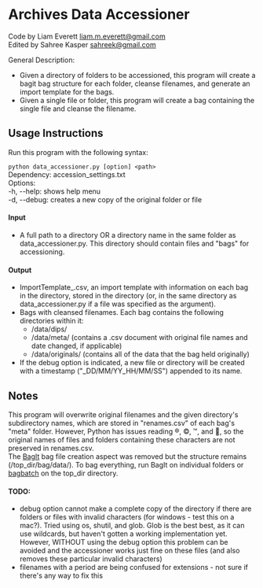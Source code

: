 Archives Data Accessioner
=========================

Code by Liam Everett liam.m.everett@gmail.com  
Edited by Sahree Kasper sahreek@gmail.com

General Description:
* Given a directory of folders to be accessioned, this program will create a bagit bag structure for each folder, cleanse filenames, and generate an import template for the bags.
* Given a single file or folder, this program will create a bag containing the single file and cleanse the filename.

Usage Instructions
------------------
Run this program with the following syntax:

`python data_accessioner.py [option] <path>`  
Dependency: accession_settings.txt  
Options:  
-h, --help: shows help menu  
-d, --debug: creates a new copy of the original folder or file  

#### Input
* A full path to a directory OR a directory name in the same folder as data_accessioner.py. This directory should contain files and "bags" for accessioning.

#### Output
* ImportTemplate_<date>.csv, an import template with information on each bag in the directory, stored in the directory (or, in the same directory as data_accessioner.py if a file was specified as the argument).
* Bags with cleansed filenames. Each bag contains the following directories within it:
	* /data/dips/
	* /data/meta/ (contains a .csv document with original file names and date changed, if applicable)
	* /data/originals/ (contains all of the data that the bag held originally)
* If the debug option is indicated, a new file or directory will be created with a timestamp ("_DD/MM/YY_HH/MM/SS") appended to its name.  

Notes
-----
This program will overwrite original filenames and the given directory's subdirectory names, which are stored in "renames.csv" of each bag's "meta" folder. However, Python has issues reading ®, ©, ™, and , so the original names of files and folders containing these characters are not preserved in renames.csv.     
The [BagIt](http://en.wikipedia.org/wiki/BagIt) bag file creation aspect was removed but the structure remains (/top_dir/bag/data/). To bag everything, run BagIt on individual folders or [bagbatch](https://wiki.carleton.edu/display/carl/Bagit) on the top_dir directory.

#### TODO:
- debug option cannot make a complete copy of the directory if there are folders or files with invalid characters (for windows - test this on a mac?). Tried using os, shutil, and glob. Glob is the best best, as it can use wildcards, but haven't gotten a working implementation yet. However, WITHOUT using the debug option this problem can be avoided and the accessioner works just fine on these files (and also removes these particular invalid characters)  
- filenames with a period are being confused for extensions - not sure if there's any way to fix this  

